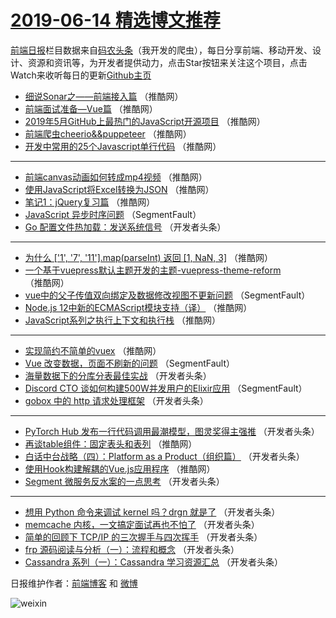 # [2019-06-14 精选博文推荐](https://toutiao.qdkfweb.cn/date/2019/06/14)

[前端日报](https://qdkfweb.cn/c/news)栏目数据来自[码农头条](https://toutiao.qdkfweb.cn/)（我开发的爬虫），每日分享前端、移动开发、设计、资源和资讯等，为开发者提供动力，点击Star按钮来关注这个项目，点击Watch来收听每日的更新[Github主页](https://github.com/kujian/frontendDaily)
* [细说Sonar之——前端接入篇](https://toutiao.qdkfweb.cn/115048.html) （推酷网）
* [前端面试准备&#8212;Vue篇](https://toutiao.qdkfweb.cn/115039.html) （推酷网）
* [2019年5月GitHub上最热门的JavaScript开源项目](https://toutiao.qdkfweb.cn/115041.html) （推酷网）
* [前端爬虫cheerio&amp;&amp;puppeteer](https://toutiao.qdkfweb.cn/115036.html) （推酷网）
* [开发中常用的25个Javascript单行代码](https://toutiao.qdkfweb.cn/115040.html) （推酷网）

***
* [前端canvas动画如何转成mp4视频](https://toutiao.qdkfweb.cn/115032.html) （推酷网）
* [使用JavaScript将Excel转换为JSON](https://toutiao.qdkfweb.cn/115044.html) （推酷网）
* [笔记1：jQuery复习篇](https://toutiao.qdkfweb.cn/115033.html) （推酷网）
* [JavaScript 异步时序问题](https://toutiao.qdkfweb.cn/114988.html) （SegmentFault）
* [Go 配置文件热加载：发送系统信号](https://toutiao.qdkfweb.cn/115021.html) （开发者头条）

***
* [为什么 [&#039;1&#039;, &#039;7&#039;, &#039;11&#039;].map(parseInt) 返回 [1, NaN, 3]](https://toutiao.qdkfweb.cn/115034.html) （推酷网）
* [一个基于vuepress默认主题开发的主题-vuepress-theme-reform](https://toutiao.qdkfweb.cn/115035.html) （推酷网）
* [vue中的父子传值双向绑定及数据修改视图不更新问题](https://toutiao.qdkfweb.cn/114991.html) （SegmentFault）
* [Node.js 12中新的ECMAScript模块支持（译）](https://toutiao.qdkfweb.cn/115038.html) （推酷网）
* [JavaScript系列之执行上下文和执行栈](https://toutiao.qdkfweb.cn/115042.html) （推酷网）

***
* [实现简约不简单的vuex](https://toutiao.qdkfweb.cn/115043.html) （推酷网）
* [Vue 改变数据，页面不刷新的问题](https://toutiao.qdkfweb.cn/114986.html) （SegmentFault）
* [海量数据下的分库分表最佳实战](https://toutiao.qdkfweb.cn/114997.html) （开发者头条）
* [Discord CTO 谈如何构建500W并发用户的Elixir应用](https://toutiao.qdkfweb.cn/114987.html) （SegmentFault）
* [gobox 中的 http 请求处理框架](https://toutiao.qdkfweb.cn/115020.html) （开发者头条）

***
* [PyTorch Hub 发布一行代码调用最潮模型，图灵奖得主强推](https://toutiao.qdkfweb.cn/115009.html) （开发者头条）
* [再谈table组件：固定表头和表列](https://toutiao.qdkfweb.cn/115045.html) （推酷网）
* [白话中台战略（四）：Platform as a Product（组织篇）](https://toutiao.qdkfweb.cn/115010.html) （开发者头条）
* [使用Hook构建解耦的Vue.js应用程序](https://toutiao.qdkfweb.cn/115046.html) （推酷网）
* [Segment 微服务反水案的一点思考](https://toutiao.qdkfweb.cn/115022.html) （开发者头条）

***
* [想用 Python 命令来调试 kernel 吗？drgn 就是了](https://toutiao.qdkfweb.cn/115023.html) （开发者头条）
* [memcache 内核，一文搞定面试再也不怕了](https://toutiao.qdkfweb.cn/115001.html) （开发者头条）
* [简单的回顾下 TCP/IP 的三次握手与四次挥手](https://toutiao.qdkfweb.cn/115024.html) （开发者头条）
* [frp 源码阅读与分析（一）：流程和概念](https://toutiao.qdkfweb.cn/115013.html) （开发者头条）
* [Cassandra 系列（一）：Cassandra 学习资源汇总](https://toutiao.qdkfweb.cn/115025.html) （开发者头条）

日报维护作者：[前端博客](https://qdkfweb.cn/) 和 [微博](https://qdkfweb.cn/go/weibo)

![weixin](https://user-images.githubusercontent.com/3055447/38468989-651132ac-3b80-11e8-8e6b-15122322a9d7.png)